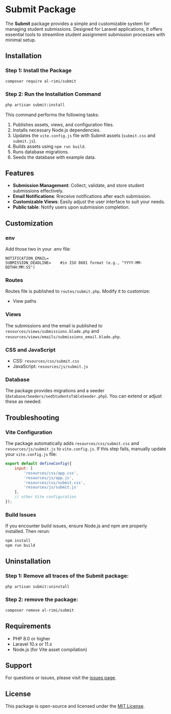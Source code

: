# **Submit Package**

The **Submit** package provides a simple and customizable system for managing student submissions. Designed for Laravel applications, it offers essential tools to streamline student assignment submission processes with minimal setup.

## **Installation**

### Step 1: Install the Package
```bash
composer require al-rimi/submit
```

### Step 2: Run the Installation Command
```bash
php artisan submit:install
```
This command performs the following tasks:
1. Publishes assets, views, and configuration files.
2. Installs necessary Node.js dependencies.
3. Updates the `vite.config.js` file with Submit assets (`submit.css` and `submit.js`).
4. Builds assets using `npm run build`.
5. Runs database migrations.
6. Seeds the database with example data.

## **Features**
- **Submission Management**: Collect, validate, and store student submissions effectively.
- **Email Notifications**: Rreceive notifications after each submission.
- **Customizable Views**: Easily adjust the user interface to suit your needs.
- **Public table**: Notify users upon submission completion.

## **Customization**

### env
Add those two in your .env file:
```env
NOTIFICATION_EMAIL=
SUBMISSION_DEADLINE=    #in ISO 8601 format (e.g., "YYYY-MM-DDTHH:MM:SS")
```

### Routes
Routes file is published to `routes/submit.php`. Modify it to customize:
- View paths

### Views
The submissions and the email is published to `resources/views/submissions.blade.php` and `resources/views/emails/submissions_email.blade.php`.

### CSS and JavaScript
- CSS: `resources/css/submit.css`
- JavaScript: `resources/js/submit.js`

### Database
The package provides migrations and a seeder (`database/Seeders/sedStudentsTableSeeder.php`). You can extend or adjust these as needed.


## **Troubleshooting**

### Vite Configuration
The package automatically adds `resources/css/submit.css` and `resources/js/submit.js` to `vite.config.js`. If this step fails, manually update your `vite.config.js` file:
```javascript
export default defineConfig({
    input: [
        'resources/css/app.css',
        'resources/js/app.js',
        'resources/css/submit.css',
        'resources/js/submit.js'
    ],
    // other Vite configuration
});
```

### Build Issues
If you encounter build issues, ensure Node.js and npm are properly installed. Then rerun:
```bash
npm install
npm run build
```


## **Uninstallation**

### Step 1: Remove all traces of the Submit package:
```bash
php artisan submit:uninstall
```
### Step 2: remove the package:
```bash
composer remove al-rimi/submit
```


## **Requirements**
- PHP 8.0 or higher
- Laravel 10.x or 11.x
- Node.js (for Vite asset compilation)

## **Support**
For questions or issues, please visit the [issues page](https://github.com/Al-rimi/submit-pak/issues).

## **License**
This package is open-source and licensed under the [MIT License](LICENSE).
